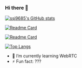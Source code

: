 ### Hi there 👋

[![ssj9685's GitHub stats](https://github-readme-stats.vercel.app/api?username=ssj9685&show_icons=true&bg_color=6f7a90&title_color=ffffff&text_color=ffffff&icon_color=ffffff&hide_border=true)](https://github.com/ssj9685)

[![Readme Card](https://github-readme-stats.vercel.app/api/pin/?username=ssj9685&repo=dt-mic&bg_color=6f7a90&title_color=ffffff&text_color=ffffff&icon_color=ffffff&hide_border=true)](https://github.com/ssj9685/dt-mic)

[![Readme Card](https://github-readme-stats.vercel.app/api/pin/?username=ssj9685&repo=insurance_webapp&bg_color=6f7a90&title_color=ffffff&text_color=ffffff&icon_color=ffffff&hide_border=true)](https://github.com/ssj9685/insurance_webapp)

[![Top Langs](https://github-readme-stats.vercel.app/api/top-langs/?username=ssj9685&layout=compact&bg_color=6f7a90&title_color=ffffff&text_color=ffffff&icon_color=ffffff&hide_border=true)](https://github.com/ssj9685)



- 🌱 I’m currently learning WebRTC
- ⚡ Fun fact: ???
